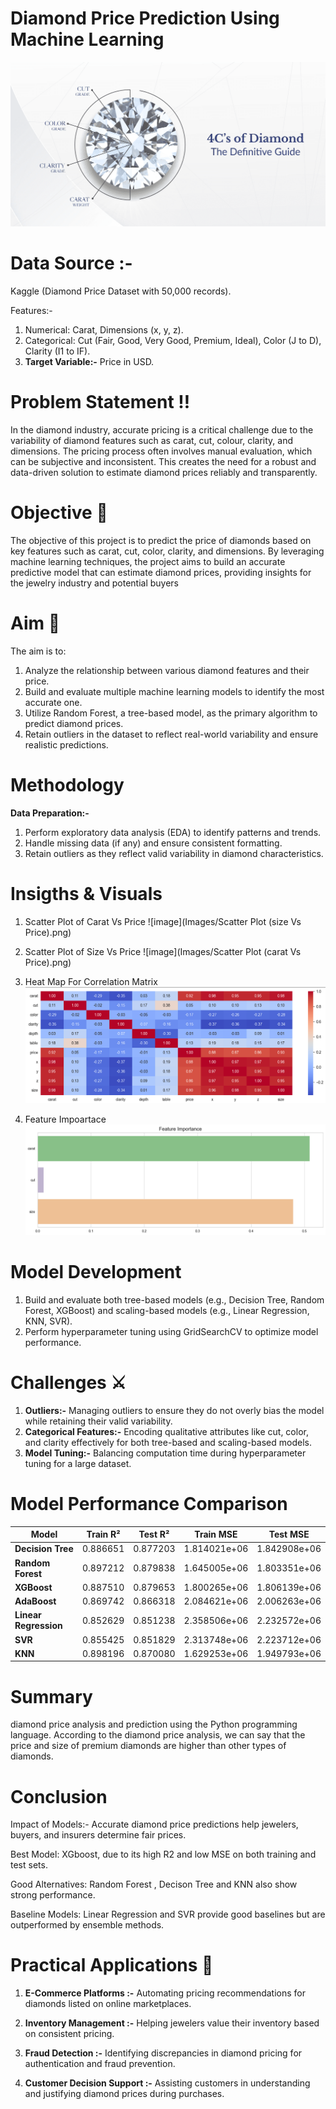 # Diamond Price Prediction Using Machine Learning 
![image](Images/4Cs-of-Diamond-The-Definitive-Guide.png)

# Data Source :- 
Kaggle (Diamond Price Dataset with 50,000 records).

Features:- 
1) Numerical: Carat, Dimensions (x, y, z). 
2) Categorical: Cut (Fair, Good, Very Good, Premium, Ideal), Color (J to D), Clarity (I1 to IF). 
3) **Target Variable:-** Price in USD. 

# Problem Statement ‼️
In the diamond industry, accurate pricing is a critical challenge due to the variability of diamond features such as carat, cut, colour, clarity, and dimensions. 
The pricing process often involves manual evaluation, which can be subjective and inconsistent. 
This creates the need for a robust and data-driven solution to estimate diamond prices reliably and transparently.

# Objective 📌
The objective of this project is to predict the price of diamonds based on key features such as carat, cut, color, clarity, and dimensions. By leveraging machine learning techniques, the project aims to build an accurate predictive model that can estimate diamond prices, providing insights for the jewelry industry and potential buyers

# Aim 🎯
The aim is to:
1) Analyze the relationship between various diamond features and their price.
2) Build and evaluate multiple machine learning models to identify the most accurate one.
3) Utilize Random Forest, a tree-based model, as the primary algorithm to predict diamond prices.
4) Retain outliers in the dataset to reflect real-world variability and ensure realistic predictions.

# Methodology 
**Data Preparation:-** 
1) Perform exploratory data analysis (EDA) to identify patterns and trends. 
2) Handle missing data (if any) and ensure consistent formatting. 
3) Retain outliers as they reflect valid variability in diamond characteristics.

# Insigths & Visuals

1) Scatter Plot of Carat Vs Price
![image](Images/Scatter Plot (size Vs Price).png)

2) Scatter Plot of Size Vs Price
![image](Images/Scatter Plot (carat Vs Price).png)

3) Heat Map For Correlation Matrix
![image](https://github.com/Shaikh-areeb/CapStone-Project-2/blob/main/Images/Heat%20Map.png)

4) Feature Impoartace
![Images/Feature importance.png](https://github.com/Shaikh-areeb/CapStone-Project-2/blob/main/Images/Feature%20importance.png)

# Model Development

1) Build and evaluate both tree-based models (e.g., Decision Tree, Random Forest, XGBoost) and scaling-based models (e.g., Linear Regression, KNN, SVR). 
2) Perform hyperparameter tuning using GridSearchCV to optimize model performance. 

# Challenges ⚔️
1) **Outliers:-** Managing outliers to ensure they do not overly bias the model while retaining their valid variability. 
2) **Categorical Features:-** Encoding qualitative attributes like cut, color, and clarity effectively for both tree-based and scaling-based models. 
3) **Model Tuning:-** Balancing computation time during hyperparameter tuning for a large dataset.

# Model Performance Comparison

| **Model**           | **Train R²**   | **Test R²**    | **Train MSE**       | **Test MSE**       |
|----------------------|----------------|----------------|---------------------|---------------------|
| **Decision Tree**    | 0.886651       | 0.877203       | 1.814021e+06        | 1.842908e+06        |
| **Random Forest**    | 0.897212       | 0.879838       | 1.645005e+06        | 1.803351e+06        |
| **XGBoost**          | 0.887510       | 0.879653       | 1.800265e+06        | 1.806139e+06        |
| **AdaBoost**         | 0.869742       | 0.866318       | 2.084621e+06        | 2.006263e+06        |
| **Linear Regression**| 0.852629       | 0.851238       | 2.358506e+06        | 2.232572e+06        |
| **SVR**              | 0.855425       | 0.851829       | 2.313748e+06        | 2.223712e+06        |
| **KNN**              | 0.898196       | 0.870080       | 1.629253e+06        | 1.949793e+06        |

# Summary 

diamond price analysis and prediction using the Python programming language. 
According to the diamond price analysis, 
we can say that the price and size of premium diamonds are higher than other types of diamonds. 

# Conclusion 

Impact of Models:-
Accurate diamond price predictions help jewelers, buyers, and insurers determine fair prices.

Best Model: 
XGboost, due to its high R2 and low MSE on both training and test sets.

Good Alternatives: 
Random Forest , Decison Tree and KNN also show strong performance.

Baseline Models: 
Linear Regression and SVR provide good baselines but are outperformed by ensemble methods.

# Practical Applications 💁

1) **E-Commerce Platforms :-** Automating pricing recommendations for diamonds listed on online marketplaces. 

2) **Inventory Management :-** Helping jewelers value their inventory based on consistent pricing. 

3) **Fraud Detection :-** Identifying discrepancies in diamond pricing for authentication and fraud prevention. 

4) **Customer Decision Support :-** Assisting customers in understanding and justifying diamond prices during purchases. 
